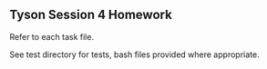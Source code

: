## Tyson Session 4 Homework

Refer to each task file.

See test directory for tests, bash files provided where appropriate.

